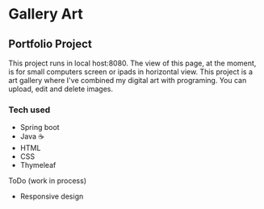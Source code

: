 
# Gallery Art
## Portfolio Project

This project runs in local host:8080. The view of this page, at the moment, is for small computers screen or ipads in horizontal view. This project is a art gallery where I've combined my digital art with programing. You can upload, edit and delete images. 
### Tech used

- Spring boot
- Java ☕
- HTML
- CSS
- Thymeleaf

ToDo (work in process)

- Responsive design

